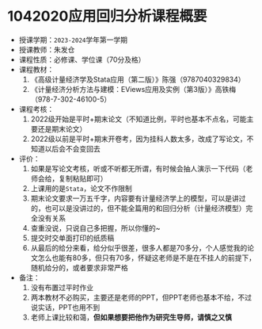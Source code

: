 # 1042020应用回归分析课程概要

+ 授课学期：`2023-2024`学年第一学期
+ 授课教师：朱发仓
+ 课程性质：必修课、学位课（70分及格）
+ 课程教材：
  1. 《高级计量经济学及Stata应用（第二版）》陈强（9787040329834）
  2. 《计量经济分析方法与建模：EViews应用及实例（第3版）》高铁梅（978-7-302-46100-5）
+ 课程考核：
  1. 2022级开始是平时+期末论文（不知道比例，平时也基本不点名，可能主要还是期末论文）
  2. 2022级以前是平时+期末开卷考，因为挂科人数太多，改成了写论文，不知道以后会不会变回去
+ 评价：
  1. 如果是写论文考核，听或不听都无所谓，有时候会抽人演示一下代码（老师会给，复制粘贴即可）
  2. 上课用的是`Stata`，论文不作限制
  3. 期末论文要求一万五千字，内容要有计量经济学上的模型，可以是讲过的，也可以是没讲过的，但不能全篇用的和回归分析（计量经济模型）完全没有关系
  4. 查重没说，只说自己多把握，所以你懂的~
  5. 提交时交单面打印的纸质稿
  6. 从最后的给分来看，给分似乎很差，很多人都是70多分，个人感觉我的论文怎么也能有80多，但只有70多，怀疑这老师是不是在不挂人的前提下，随机给分的，或者要求非常严格
+ 备注：
  1. 没有布置过平时作业
  2. 两本教材不必购买，主要还是老师的PPT，但PPT老师也基本不给，不过说实话，PPT也用不到
  3. 老师上课比较和蔼，**但如果想要把他作为研究生导师，请慎之又慎**
